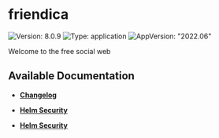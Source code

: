 # friendica

![Version: 8.0.9](https://img.shields.io/badge/Version-8.0.9-informational?style=flat-square) ![Type: application](https://img.shields.io/badge/Type-application-informational?style=flat-square) ![AppVersion: "2022.06"](https://img.shields.io/badge/AppVersion-"2022.06"-informational?style=flat-square)

Welcome to the free social web

## Available Documentation

- [**Changelog**](CHANGELOG)

- [**Helm Security**](container-security)

- [**Helm Security**](helm-security)

